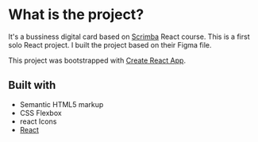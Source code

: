 # What is the project?

It's a bussiness digital card based on [Scrimba](https://scrimba.com/learn/learnreact) React course. This is a first solo React project. I built the project based on their Figma file.

This project was bootstrapped with [Create React App](https://github.com/facebook/create-react-app).

## Built with

- Semantic HTML5 markup
- CSS Flexbox
- react Icons 
- [React](https://reactjs.org/)

